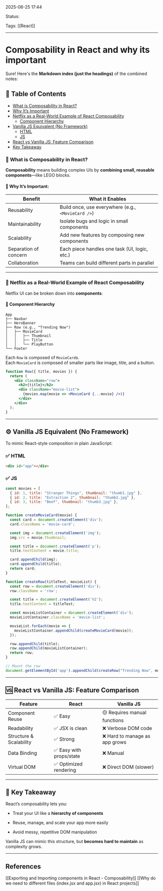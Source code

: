 
2025-06-25 17:44

Status:

Tags: [[React]]

---
# Composability in React and why its important


Sure! Here's the **Markdown index (just the headings)** of the combined notes:

## 📘 Table of Contents

- [What is Composability in React?](#what-is-composability-in-react)
- [Why It’s Important](#why-its-important)
- [Netflix as a Real-World Example of React Composability](#netflix-as-a-real-world-example-of-react-composability)
  - [Component Hierarchy](#component-hierarchy)
- [Vanilla JS Equivalent (No Framework)](#vanilla-js-equivalent-no-framework)
  - [HTML](#html)
  - [JS](#js)
- [React vs Vanilla JS: Feature Comparison](#react-vs-vanilla-js-feature-comparison)
- [Key Takeaway](#key-takeaway)

### 🧩 **What is Composability in React?**

**Composability** means building complex UIs by **combining small, reusable components**—like LEGO blocks.

#### 🧠 Why It’s Important:

| Benefit               | What it Enables                                    |
| --------------------- | -------------------------------------------------- |
| Reusability           | Build once, use everywhere (e.g., `<MovieCard />`) |
| Maintainability       | Isolate bugs and logic in small components         |
| Scalability           | Add new features by composing new components       |
| Separation of concern | Each piece handles one task (UI, logic, etc.)      |
| Collaboration         | Teams can build different parts in parallel        |

---

### 🍿 **Netflix as a Real-World Example of React Composability**

Netflix UI can be broken down into **components**:

#### 🧱 Component Hierarchy

```text
App
├── Navbar
├── HeroBanner
├── Row (e.g., "Trending Now")
│   ├── MovieCard
│   │   ├── Thumbnail
│   │   ├── Title
│   │   └── PlayButton
└── Footer
```

Each `Row` is composed of `MovieCard`s.  
Each `MovieCard` is composed of smaller parts like image, title, and a button.

```jsx
function Row({ title, movies }) {
  return (
    <div className="row">
      <h2>{title}</h2>
      <div className="movie-list">
        {movies.map(movie => <MovieCard {...movie} />)}
      </div>
    </div>
  );
}
```

---

## ⚙️ Vanilla JS Equivalent (No Framework)

To mimic React-style composition in plain JavaScript:

### ✅ HTML

```html
<div id="app"></div>
```

### ✅ JS

```js
const movies = [
  { id: 1, title: "Stranger Things", thumbnail: "thumb1.jpg" },
  { id: 2, title: "Extraction 2", thumbnail: "thumb2.jpg" },
  { id: 3, title: "Beef", thumbnail: "thumb3.jpg" },
];

function createMovieCard(movie) {
  const card = document.createElement('div');
  card.className = 'movie-card';

  const img = document.createElement('img');
  img.src = movie.thumbnail;

  const title = document.createElement('p');
  title.textContent = movie.title;

  card.appendChild(img);
  card.appendChild(title);
  return card;
}

function createRow(titleText, movieList) {
  const row = document.createElement('div');
  row.className = 'row';

  const title = document.createElement('h2');
  title.textContent = titleText;

  const movieListContainer = document.createElement('div');
  movieListContainer.className = 'movie-list';

  movieList.forEach(movie => {
    movieListContainer.appendChild(createMovieCard(movie));
  });

  row.appendChild(title);
  row.appendChild(movieListContainer);
  return row;
}

// Mount the row
document.getElementById('app').appendChild(createRow("Trending Now", movies));
```

---

## 🆚 React vs Vanilla JS: Feature Comparison

| Feature                 | React                   | Vanilla JS                    |
| ----------------------- | ----------------------- | ----------------------------- |
| Component Reuse         | ✅ Easy                  | 🟡 Requires manual functions  |
| Readability             | ✅ JSX is clean          | ❌ Verbose DOM code            |
| Structure & Scalability | ✅ Strong                | ❌ Hard to manage as app grows |
| Data Binding            | ✅ Easy with props/state | ❌ Manual                      |
| Virtual DOM             | ✅ Optimized rendering   | ❌ Direct DOM (slower)         |

---

## 🧠 Key Takeaway

React’s composability lets you:

- Treat your UI like a **hierarchy of components**
    
- Reuse, manage, and scale your app more easily
    
- Avoid messy, repetitive DOM manipulation
    

Vanilla JS can mimic this structure, but **becomes hard to maintain** as complexity grows.

---
## References
[[Exporting and Importing components in React - Composability]]
[[Why do we need to different files (index.jsx and app.jsx) in React projects]] 